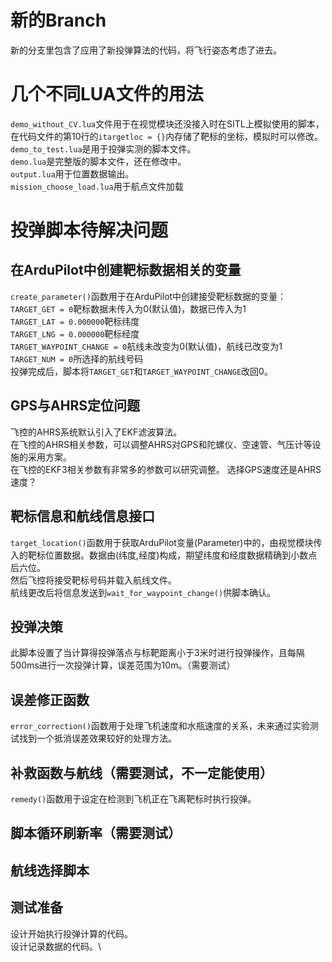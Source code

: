# 新的Branch
新的分支里包含了应用了新投弹算法的代码，将飞行姿态考虑了进去。
# 几个不同LUA文件的用法
`demo_without_CV.lua`文件用于在视觉模块还没接入时在SITL上模拟使用的脚本，在代码文件的第10行的`itargetloc = {}`内存储了靶标的坐标，模拟时可以修改。\
`demo_to_test.lua`是用于投弹实测的脚本文件。\
`demo.lua`是完整版的脚本文件，还在修改中。\
`output.lua`用于位置数据输出。\
`mission_choose_load.lua`用于航点文件加载
# 投弹脚本待解决问题
## 在ArduPilot中创建靶标数据相关的变量
`create_parameter()`函数用于在ArduPilot中创建接受靶标数据的变量：\
`TARGET_GET = 0`靶标数据未传入为0(默认值)，数据已传入为1\
`TARGET_LAT = 0.000000`靶标纬度\
`TARGET_LNG = 0.000000`靶标经度\
`TARGET_WAYPOINT_CHANGE = 0`航线未改变为0(默认值)，航线已改变为1\
`TARGET_NUM = 0`所选择的航线号码\
投弹完成后，脚本将`TARGET_GET`和`TARGET_WAYPOINT_CHANGE`改回0。
## GPS与AHRS定位问题
飞控的AHRS系统默认引入了EKF滤波算法。\
在飞控的AHRS相关参数，可以调整AHRS对GPS和陀螺仪、空速管、气压计等设施的采用方案。\
在飞控的EKF3相关参数有非常多的参数可以研究调整。
选择GPS速度还是AHRS速度？
## 靶标信息和航线信息接口
`target_location()`函数用于获取ArduPilot变量(Parameter)中的，由视觉模块传入的靶标位置数据。数据由(纬度,经度)构成，期望纬度和经度数据精确到小数点后六位。\
然后飞控将接受靶标号码并载入航线文件。\
航线更改后将信息发送到`wait_for_waypoint_change()`供脚本确认。
## 投弹决策
此脚本设置了当计算得投弹落点与标靶距离小于3米时进行投弹操作，且每隔500ms进行一次投弹计算，误差范围为10m。（需要测试）
## 误差修正函数
`error_correction()`函数用于处理飞机速度和水瓶速度的关系，未来通过实验测试找到一个抵消误差效果较好的处理方法。
## 补救函数与航线（需要测试，不一定能使用）
`remedy()`函数用于设定在检测到飞机正在飞离靶标时执行投弹。
## 脚本循环刷新率（需要测试）
## 航线选择脚本
## 测试准备
设计开始执行投弹计算的代码。\
设计记录数据的代码。\
